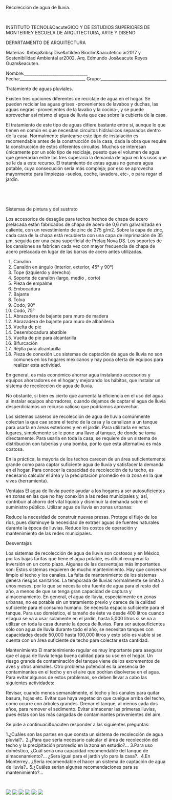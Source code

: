 

Recolección de agua de lluvia.




 
 
INSTITUTO TECNOL&OacuteGICO Y DE ESTUDIOS SUPERIORES DE MONTERREY 
ESCUELA DE ARQUITECTURA, ARTE Y DISENO 

DEPARTAMENTO DE ARQUITECTURA


 Materias: &nbsp&nbspDise&ntildeo Bioclim&aacutetico ar2017 y Sostenibilidad Ambiental ar2002. 
Arq. Edmundo Jos&eacute Reyes Guzm&eacuten. 


Nombre:_______________________________ 
Fecha:________________________________ 
Grupo:________________________________ 


Tratamiento de aguas pluviales. 

Existen tres opciones diferentes de reciclaje de agua en el hogar. Se pueden reciclar las aguas grises -provenientes de lavabos y duchas, las aguas negras -provenientes de la lavabo y la cocina-, y se puede aprovechar así mismo el agua de lluvia que cae sobre la cubierta de la casa. 

El tratamiento de este tipo de aguas difiere bastante entre sí, aunque lo que tienen en común es que necesitan circuitos hidráulicos separados dentro de la casa. Normalmente plantearse este tipo de instalación es recomendable antes de la construcción de la casa, dada la obra que require la construcción de estos diferentes circuitos.
Muchos se interesan únicamente por un sólo tipo de reciclaje, puesto que el volumen de agua que generarían entre los tres superaría la demanda de agua en los usos que se le da a este recurso. El tratamiento de estas aguas no genera agua potable, cuya consecución sería más compleja; por eso se aprovecha mayormente para limpiezas -suelos, coche, lavadora, etc-, o para regar el jardín. 










































 









 


Sistemas de pintura y del sustrato 

Los accesorios de desagüe para techos hechos de chapa de acero prelacada están fabricados de chapa de acero de 0,6 mm galvanizada en caliente, con un revestimiento de zinc de 275 g/m2. Sobre la capa de zinc, cada cara de la chapa está recubierta con una capa de imprimación de 35 µm, seguida por una capa superficial de Prelaq Nova DS. Los soportes de los canalones se fabrican cada vez con mayor frecuencia de chapa de acero prelacada en lugar de las barras de acero antes utilizadas.


1. Canalón
2. Canalón en ángulo (interior, exterior, 45° y 90°) 
3. Tope (izquierdo y derecho)
4. Soporte de canalón (largo, medio , corto) 
5. Pieza de empalme
6. Embocadura 
7. Bajante
8. Tolva
9. Codo, 90°
10. Codo, 75°
11. Abrazadera de bajante para muro de madera
12. Abrazadera de bajante para muro de albañilería
13. Vuelta de pie
14. Desembocadura abatible 
15. Vuelta de pie para alcantarilla
16. Bifurcación 
17. Rejilla para alcantarilla
18. Pieza de conexión
Los sistemas de captación de agua de lluvia no son comunes en los hogares mexicanos y hay poca oferta de equipos para realizar esta actividad.

En general, es más económico ahorrar agua instalando accesorios y equipos ahorradores en el hogar y mejorando los hábitos, que instalar un sistema de recolección de agua de lluvia. 

No obstante, si bien es cierto que aumenta la eficiencia en el uso del agua al instalar equipos ahorradores, cuando dejamos de captar el agua de lluvia desperdiciamos un recurso valioso que podríamos aprovechar.

Los sistemas caseros de recolección de agua de lluvia comúnmente colectan la que cae sobre el techo de la casa y la canalizan a un tanque para usarla en áreas exteriores y en el jardín.
Para utilizarla en estos lugares, simplemente se le pone una llave al tanque, de donde se toma directamente. Para usarla en toda la casa, se requiere de un sistema de distribución con tuberías y una bomba, por lo que esta alternativa es más costosa.

En la práctica, la mayoría de los techos carecen de un área suficientemente grande como para captar suficiente agua de lluvia y satisfacer la demanda en el hogar. Para conocer la capacidad de recolección de tu techo, es necesario calcular el área y la precipitación promedio en la zona en la que vives (herramienta).

Ventajas 
El agua de lluvia puede ayudar a los hogares a ser autosuficientes en zonas en las que no hay conexión a las redes municipales y, así, contribuir al ahorro del vital líquido y disminuir la demanda sobre el suministro público.
Utilizar agua de lluvia en zonas urbanas:

Reduce la necesidad de construir nuevas presas. 
Protege el flujo de los ríos, pues disminuye la necesidad de extraer aguas de fuentes naturales durante la época de lluvias. 
Reduce los costos de operación y mantenimiento de las redes municipales. 

Desventajas

 Los sistemas de recolección de agua de lluvia son costosos y en México, por las bajas tarifas que tiene el agua potable, es difícil recuperar la inversión en un corto plazo. Algunas de las desventajas más importantes son:
Estos sistemas requieren de mucho mantenimiento. Hay que conservar limpio el techo y los canales. La falta de mantenimiento de los sistemas genera riesgos sanitarios. 
La temporada de lluvias normalmente se limita a unos meses, por lo que se necesita otra fuente de agua para el resto del año, a menos de que se tenga gran capacidad de captura y almacenamiento. 
 En general, el agua de lluvia, especialmente en zonas urbanas, no es potable sin un tratamiento previo y carece de la calidad suficiente para el consumo humano. 
Se necesita espacio suficiente para el tanque. Para uso doméstico, el tamaño de éste va desde 400 litros cuando el agua se va a usar solamente en el jardín, hasta 5,000 litros si se va a utilizar en toda la casa durante la época de lluvias. 
Para ser autosuficientes sólo con agua de lluvia durante todo el año, se necesitan tanques con capacidades desde 50,000 hasta 100,000 litros y esto sólo es viable si se cuenta con un área suficiente de techo para colectar esta cantidad. 

Mantenimiento 
El mantenimiento regular es muy importante para asegurar que el agua de lluvia tenga buena calidad para su uso en el hogar.
Un riesgo grande de contaminación del tanque viene de los excrementos de aves y otros animales.
Otro problema potencial es la presencia de contaminantes en el techo y en el aire que podrían disolverse en el agua.
Para evitar algunos de estos problemas, se deben llevar a cabo las siguientes actividades:

Revisar, cuando menos semanalmente, el techo y los canales para quitar basura, hojas etc. 
Evitar que haya vegetación que cuelgue arriba del techo, como ocurre con árboles grandes. 
Drenar el tanque, al menos cada dos años, para remover el sedimento. 
Evitar almacenar las primeras lluvias, pues éstas son las más cargadas de contaminantes provenientes del aire. 
 

Se pide a continuaci&oacuten responder a las siguientes preguntas: 

1.¿Cuáles son las partes en que consta un sistema de recolección de agua pluvial?.. 
2.¿Para que sería necesario calcular el área de recolección del techo y la precipitación promedio en la zona en estudio?...
3.Para uso doméstico, ¿Cuál sería una capacidad recomendable del tanque de almacenamiento?... ¿Sera igual para el jardín y/o para la casa?..
4.En Monterrey.. ¿Sería recomendable el hacer un sistema de captación de agua de lluvia?..
5.¿Cuáles serían algunas recomendaciones para su mantenimiento?...


 



![](./content/4/M4.42/lluvia.1.jpg)
![](./content/4/M4.42/lluvia.2.jpg)
![](./content/4/M4.42/Lluvia.4.jpg)
![](./content/4/M4.42/lluvia.5.bmp)
![](./content/4/M4.42/Agua_pluvial..gif)
![](./content/4/M4.42/pluvial.jpg)
